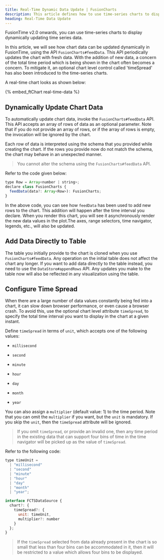 ```yaml
---
title: Real-Time Dynamic Data Update | FusionCharts
description: This article defines how to use time-series charts to display dynamically updating time series data.
heading: Real-Time Data Update
---
```


FusionTime v2.0 onwards, you can use time-series charts to display dynamically updating time series data.

In this article, we will see how chart data can be updated dynamically in FusionTime, using the API `FusionCharts#feedData`. This API periodically updates the chart with fresh data. With the addition of new data, a concern of the total time period which is being shown in the chart often becomes a concern. To mitigate it, an optional chart level control called 'timeSpread' has also been introduced to the time-series charts.

A real-time chart looks as shown below:

{% embed_ftChart real-time-data %}

## Dynamically Update Chart Data

To automatically update chart data, invoke the `FusionCharts#feedData` API. This API accepts an array of rows of data as an optional parameter. Note that if you do not provide an array of rows, or if the array of rows is empty, the invocation will be ignored by the chart.

Each row of data is interpreted using the schema that you provided while creating the chart. If the rows you provide now do not match the schema, the chart may behave in an unexpected manner.

> You cannot alter the schema using the `FusionCharts#feedData` API.

Refer to the code given below:

```javascript
type Row = Array<number | string>;
declare class FusionCharts {
  feedData(data?: Array<Row>): FusionCharts;
}
```

In the above code, you can see how `feedData` has been used to add new rows to the chart. This addition will happen after the time interval you declare. When you render this chart, you will see it asynchronously render the new data values in the plot.The axes, range selectors, time navigator, legends, etc., will also be updated.

## Add Data Directly to Table

The table you initially provide to the chart is cloned when you use `FusionCharts#feedData`. Any operation on the initial table does not affect the chart any longer. If you want to add data directly to the table instead, you need to use the `DataStore#appendRows` API. Any updates you make to the table now will also be reflected in any visualization using the table.

## Configure Time Spread

When there are a large number of data values constantly being fed into a chart, it can slow down browser performance, or even cause a browser crash. To avoid this, use the optional chart level attribute `timeSpread`, to specify the total time interval you want to display in the chart at a given instant.

Define `timeSpread` in terms of `unit`, which accepts one of the following values:

- `millisecond`

- `second`

- `minute`

- `hour`

- `day`

- `month`

- `year`

You can also assign a `multiplier` (default value: 1) to the time period. Note that you can omit the `multiplier` if you want, but the `unit` is mandatory. If you skip the `unit`, then the `timeSpread` attribute will be ignored.

> If you omit `timeSpread`, or provide an invalid one, then any time period in the existing data that can support four bins of time in the time navigator will be picked up as the value of `timeSpread`.

Refer to the following code:

```javascript
type timeUnit =
  | "millisecond"
  | "second"
  | "minute"
  | "hour"
  | "day"
  | "month"
  | "year";

interface FCTSDataSource {
  chart?: {
    timeSpread?: {
      unit: timeUnit,
      multiplier?: number
    }
  };
}
```

> If the `timeSpread` selected from data already present in the chart is so small that less than four bins can be accommodated in it, then it will be restricted to a value which allows four bins to be displayed.
